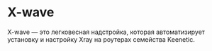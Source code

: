 # X-wave
X-wave — это легковесная надстройка, которая автоматизирует установку и настройку Xray на роутерах семейства Keenetic. 
